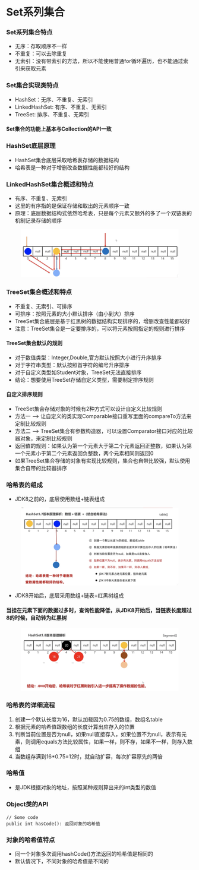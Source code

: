 # Set系列集合

### Set系列集合特点

* 无序：存取顺序不一样
* 不重复：可以去除重复
* 无索引：没有带索引的方法，所以不能使用普通for循环遍历，也不能通过索引来获取元素

### Set集合实现类特点

* HashSet：无序、不重复、无索引
* LinkedHashSet: 有序、不重复、无索引
* TreeSet: 排序、不重复、无索引

#### Set集合的功能上基本与Collection的API一致

### HashSet底层原理

* HashSet集合底层采取哈希表存储的数据结构
* 哈希表是一种对于增删改查数据性能都较好的结构

### LinkedHashSet集合概述和特点

* 有序、不重复、无索引
* 这里的有序指的是保证存储和取出的元素顺序一致
* 原理：底层数据结构式依然哈希表，只是每个元素又额外的多了一个双链表的机制记录存储的顺序  

<figure><img src="../.gitbook/assets/Screen Shot 2022-11-05 at 6.36.02 PM.png" alt=""><figcaption></figcaption></figure>

### TreeSet集合概述和特点

* 不重复、无索引、可排序
* 可排序：按照元素的大小默认排序（由小到大）排序
* TreeSet集合底层是基于红黑树的数据结构实现排序的，增删改查性能都较好
* 注意：TreeSet集合是一定要排序的，可以将元素按照指定的规则进行排序 

#### TreeSet集合默认的规则

* 对于数值类型：Integer,Double,官方默认按照大小进行升序排序
* 对于字符串类型：默认按照首字符的编号升序排序
* 对于自定义类型如Student对象，TreeSet无法直接排序
* 结论：想要使用TreeSet存储自定义类型，需要制定排序规则 

#### 自定义排序规则
* TreeSet集合存储对象的时候有2种方式可以设计自定义比较规则
* 方法一 --> 让自定义的类实现Comparable接口重写里面的compareTo方法来定制比较规则
* 方法二 --> TreeSet集合有参数构造器，可以设置Comparator接口对应的比较器对象，来定制比较规则
* 返回值的规则：如果认为第一个元素大于第二个元素返回正整数，如果认为第一个元素小于第二个元素返回负整数，两个元素相同则返回0
* 如果TreeSet集合存储的对象有实现比较规则，集合也自带比较强，默认使用集合自带的比较器排序

### 哈希表的组成

* JDK8之前的，底层使用数组+链表组成

<figure><img src="../.gitbook/assets/Screen Shot 2022-11-03 at 5.43.00 PM.png" alt=""><figcaption></figcaption></figure>

* JDK8开始后，底层采用数组+链表+红黑树组成

#### 当挂在元素下面的数据过多时，查询性能降低，从JDK8开始后，当链表长度超过8的时候，自动转为红黑树

<figure><img src="../.gitbook/assets/Screen Shot 2022-11-03 at 5.50.27 PM.png" alt=""><figcaption></figcaption></figure>

### 哈希表的详细流程

1. 创建一个默认长度为16，默认加载因为0.75的数组，数组名table
2. 根据元素的哈希值跟数组的长度计算出应存入的位置
3. 判断当前位置是否为null，如果null直接存入，如果位置不为null，表示有元素，则调用equals方法比较属性，如果一样，则不存，如果不一样，则存入数组
4. 当数组存满到16\*0.75=12时，就自动扩容，每次扩容原先的两倍

### 哈希值

* 是JDK根据对象的地址，按照某种规则算出来的int类型的数值

### Object类的API

```
// Some code
public int hasCode(): 返回对象的哈希值
```

### 对象的哈希值特点

* 同一个对象多次调用hashCode()方法返回的哈希值是相同的
* 默认情况下，不同对象的哈希值是不同的

